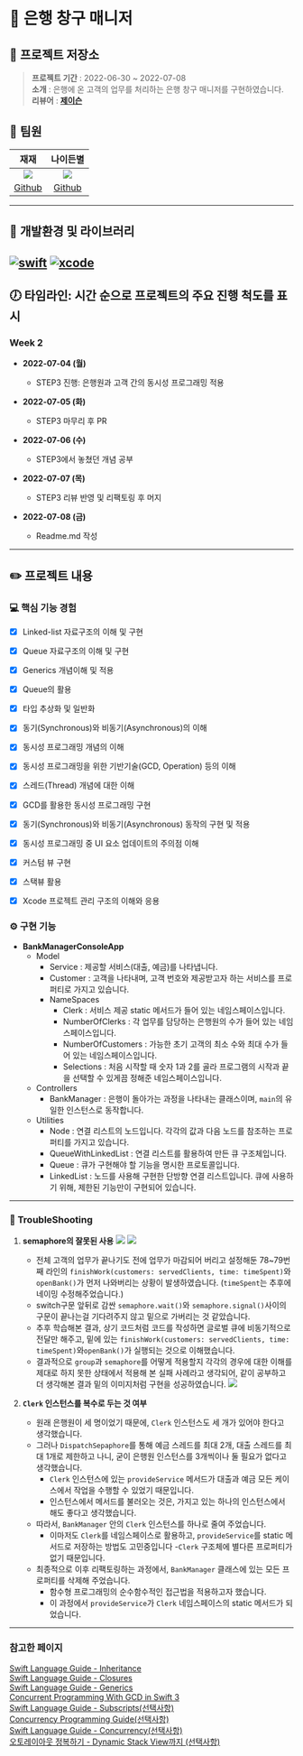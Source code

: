 
# 🏦 은행 창구 매니저

## 💾 프로젝트 저장소
>**프로젝트 기간** : 2022-06-30 ~ 2022-07-08<br>
**소개** : 은행에 온 고객의 업무를 처리하는 은행 창구 매니저를 구현하였습니다.<br>
**리뷰어** : [**제이슨**](https://github.com/ehgud0670)

## 👥 팀원
    
| 재재 | 나이든별 |
|:---:|:---:|
|![](https://i.imgur.com/Xa9oBRA.png)|![](https://i.imgur.com/IajxRmr.png)|
|[Github](https://github.com/ZZBAE)|[Github](https://github.com/OldStarKR)|
    
---

## 💾 개발환경 및 라이브러리
[![swift](https://img.shields.io/badge/swift-5.6-orange)]()
[![xcode](https://img.shields.io/badge/Xcode-13.4.1-blue)]()
---

## 🕖 타임라인: 시간 순으로 프로젝트의 주요 진행 척도를 표시

### Week 2
- **2022-07-04 (월)** 
  - STEP3 진행: 은행원과 고객 간의 동시성 프로그래밍 적용
 
- **2022-07-05 (화)**
  - STEP3 마무리 후 PR

- **2022-07-06 (수)**
  - STEP3에서 놓쳤던 개념 공부

- **2022-07-07 (목)**
  - STEP3 리뷰 반영 및 리팩토링 후 머지
  
- **2022-07-08 (금)**
  - Readme.md 작성


---

## ✏️ 프로젝트 내용

### 💻 핵심 기능 경험
- [X] Linked-list 자료구조의 이해 및 구현
- [x] Queue 자료구조의 이해 및 구현
- [x] Generics 개념이해 및 적용
- [x] Queue의 활용
- [x] 타입 추상화 및 일반화
- [x] 동기(Synchronous)와 비동기(Asynchronous)의 이해
- [x] 동시성 프로그래밍 개념의 이해
- [x] 동시성 프로그래밍을 위한 기반기술(GCD, Operation) 등의 이해
- [x] 스레드(Thread) 개념에 대한 이해
- [x] GCD를 활용한 동시성 프로그래밍 구현
- [x] 동기(Synchronous)와 비동기(Asynchronous) 동작의 구현 및 적용
- [x] 동시성 프로그래밍 중 UI 요소 업데이트의 주의점 이해
- [x] 커스텀 뷰 구현
- [x] 스택뷰 활용
- [x] Xcode 프로젝트 관리 구조의 이해와 응용


### ⚙️ 구현 기능
- **BankManagerConsoleApp**
    - Model
        - Service : 제공할 서비스(대출, 예금)를 나타냅니다.
        - Customer : 고객을 나타내며, 고객 번호와 제공받고자 하는 서비스를 프로퍼티로 가지고 있습니다.
        - NameSpaces
            - Clerk : 서비스 제공 static 메서드가 들어 있는 네임스페이스입니다.
            - NumberOfClerks : 각 업무를 담당하는 은행원의 수가 들어 있는 네임스페이스입니다.
            - NumberOfCustomers : 가능한 초기 고객의 최소 수와 최대 수가 들어 있는 네임스페이스입니다.
            - Selections : 처음 시작할 때 숫자 1과 2를 골라 프로그램의 시작과 끝을 선택할 수 있게끔 정해준 네임스페이스입니다.
    - Controllers
        - BankManager : 은행이 돌아가는 과정을 나타내는 클래스이며, `main`의 유일한 인스턴스로 동작합니다. 
    - Utilities
        - Node : 연결 리스트의 노드입니다. 각각의 값과 다음 노드를 참조하는 프로퍼티를 가지고 있습니다.
        - QueueWithLinkedList : 연결 리스트를 활용하여 만든 큐 구조체입니다.
        - Queue : 큐가 구현해야 할 기능을 명시한 프로토콜입니다.
        - LinkedList : 노드를 사용해 구현한 단방향 연결 리스트입니다. 큐에 사용하기 위해, 제한된 기능만이 구현되어 있습니다.

---
### 🏀 TroubleShooting
1. **semaphore의 잘못된 사용**
![](https://i.imgur.com/dzu7dEE.png)
![](https://i.imgur.com/OMJtW83.png)
    - 전체 고객의 업무가 끝나기도 전에 업무가 마감되어 버리고 설정해둔 78~79번째 라인의 `finishWork(customers: servedClients, time: timeSpent)`와`openBank()`가 먼저 나와버리는 상황이 발생하였습니다. (`timeSpent`는 추후에 네이밍 수정해주었습니다.)
    - switch구문 앞뒤로 감싼 `semaphore.wait()`와 `semaphore.signal()`사이의 구문이 끝나는걸 기다려주지 않고 밑으로 가버리는 것 같았습니다. 
    - 추후 학습해본 결과, 상기 코드처럼 코드를 작성하면 글로벌 큐에 비동기적으로 전달만 해주고, 밑에 있는 `finishWork(customers: servedClients, time: timeSpent)`와`openBank()`가 실행되는 것으로 이해했습니다.
    - 결과적으로 `group`과 `semaphore`를 어떻게 적용할지 각각의 경우에 대한 이해를 제대로 하지 못한 상태에서 적용해 본 실패 사례라고 생각되어, 같이 공부하고 더 생각해본 결과 밑의 이미지처럼 구현을 성공하였습니다.
![](https://i.imgur.com/PIZ2TNi.png)


2. **`Clerk` 인스턴스를 복수로 두는 것 여부**
    - 원래 은행원이 세 명이었기 때문에, `Clerk` 인스턴스도 세 개가 있어야 한다고 생각했습니다.
    - 그러나 `DispatchSepaphore`를 통해 예금 스레드를 최대 2개, 대출 스레드를 최대 1개로 제한하고 나니, 굳이 은행원 인스턴스를 3개씩이나 둘 필요가 없다고 생각했습니다.
        - `Clerk` 인스턴스에 있는 `provideService` 메서드가 대출과 예금 모든 케이스에서 작업을 수행할 수 있었기 때문입니다.
        - 인스턴스에서 메서드를 불러오는 것은, 가지고 있는 하나의 인스턴스에서 해도 좋다고 생각했습니다.
    - 따라서, `BankManager` 안의 `Clerk` 인스턴스를 하나로 줄여 주었습니다.
        - 이마저도 `Clerk`를 네임스페이스로 활용하고, `provideService`를 static 메서드로 저장하는 방법도 고민중입니다 -`Clerk` 구조체에 별다른 프로퍼티가 없기 때문입니다.
    - 최종적으로 이후 리팩토링하는 과정에서, `BankManager` 클래스에 있는 모든 프로퍼티를 삭제해 주었습니다.
        - 함수형 프로그래밍의 순수함수적인 접근법을 적용하고자 했습니다.
        - 이 과정에서 `provideService`가 `Clerk` 네임스페이스의 static 메서드가 되었습니다.
 

---

### 참고한 페이지

[Swift Language Guide - Inheritance](https://docs.swift.org/swift-book/LanguageGuide/Inheritance.html)<br>
[Swift Language Guide - Closures](https://docs.swift.org/swift-book/LanguageGuide/Closures.html)<br>
[Swift Language Guide - Generics](https://docs.swift.org/swift-book/LanguageGuide/Generics.html)<br>
[Concurrent Programming With GCD in Swift 3](https://developer.apple.com/videos/play/wwdc2016/720/)<br>
[Swift Language Guide - Subscripts(선택사항)](https://docs.swift.org/swift-book/LanguageGuide/Subscripts.html)<br>
[Concurrency Programming Guide(선택사항)](https://developer.apple.com/library/archive/documentation/General/Conceptual/ConcurrencyProgrammingGuide/Introduction/Introduction.html)<br>
[Swift Language Guide - Concurrency(선택사항)](https://docs.swift.org/swift-book/LanguageGuide/Concurrency.html)<br>
[오토레이아웃 정복하기 - Dynamic Stack View까지 (선택사항)](https://yagom.net/courses/autolayout/)
